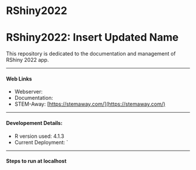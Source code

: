 # RShiny2022
# RShiny2022: Insert Updated Name
This repository is dedicated to the documentation and management of RShiny 2022 app.

---
#### Web Links
- Webserver:
- Documentation:
- STEM-Away: [https://stemaway.com/](https://stemaway.com/)

---
#### Developement Details:

- R version used: 4.1.3
- Current Deployment:  `

---
#### Steps to run at localhost
